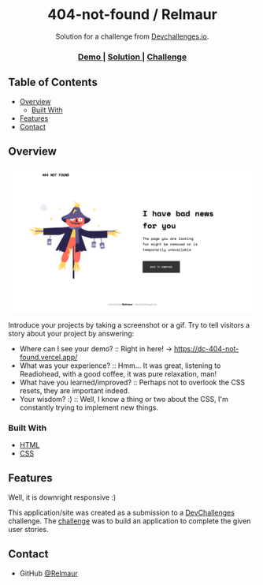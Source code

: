 <!-- Please update value in the {}  -->

<h1 align="center">404-not-found / Relmaur</h1>

<div align="center">
   Solution for a challenge from  <a href="http://devchallenges.io" target="_blank">Devchallenges.io</a>.
</div>

<div align="center">
  <h3>
    <a href="https://dc-404-not-found.vercel.app/">
      Demo
    </a>
    <span> | </span>
    <a href="https://github.com/Relmaur/DC-404-Not-Found">
      Solution
    </a>
    <span> | </span>
    <a href="https://devchallenges.io/challenges/wBunSb7FPrIepJZAg0sY">
      Challenge
    </a>
  </h3>
</div>

<!-- TABLE OF CONTENTS -->

## Table of Contents

- [Overview](#overview)
  - [Built With](#built-with)
- [Features](#features)
- [Contact](#contact)

<!-- OVERVIEW -->

## Overview

![screenshot](./screenshot.png)

Introduce your projects by taking a screenshot or a gif. Try to tell visitors a story about your project by answering:

- Where can I see your demo?
   :: Right in here! -> https://dc-404-not-found.vercel.app/
- What was your experience?
   :: Hmm... It was great, listening to Readiohead, with a good coffee, it was pure relaxation, man!
- What have you learned/improved?
   :: Perhaps not to overlook the CSS resets, they are important indeed.
- Your wisdom? :)
   :: Well, I know a thing or two about the CSS, I'm constantly trying to implement new things.

### Built With

<!-- This section should list any major frameworks that you built your project using. Here are a few examples.-->

- [HTML](https://www.w3.org/html/)
- [CSS](https://www.w3.org/Style/CSS/Overview.en.html)

## Features

<!-- List the features of your application or follow the template. Don't share the figma file here :) -->

Well, it is downright responsive :)

This application/site was created as a submission to a [DevChallenges](https://devchallenges.io/challenges) challenge. The [challenge](https://devchallenges.io/challenges/wBunSb7FPrIepJZAg0sY) was to build an application to complete the given user stories.

## Contact

- GitHub [@Relmaur](https://github.com/Relmaur)
